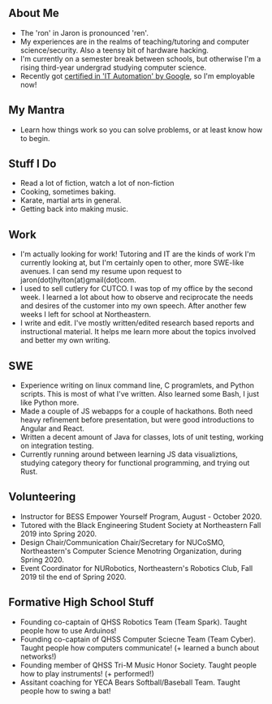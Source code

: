 ## About Me
- The 'ron' in Jaron is pronounced 'ren'.
- My experiences are in the realms of teaching/tutoring and computer science/security. Also a teensy bit of hardware hacking. 
- I'm currently on a semester break between schools, but otherwise I'm a rising third-year undergrad studying computer science.
- Recently got [certified in 'IT Automation' by Google](https://coursera.org/share/81eacf9aefc5d0b845c812ea09dbf7e3), so I'm employable now!

## My Mantra
- Learn how things work so you can solve problems, or at least know how to begin. 

## Stuff I Do
- Read a lot of fiction, watch a lot of non-fiction
- Cooking, sometimes baking.
- Karate, martial arts in general.
- Getting back into making music.

## Work
- I'm actually looking for work! Tutoring and IT are the kinds of work I'm currently looking at, but I'm certainly open to other, more SWE-like avenues. I can send my resume upon request to jaron(dot)hylton(at)gmail(dot)com. 
- I used to sell cutlery for CUTCO. I was top of my office by the second week. I learned a lot about how to observe and reciprocate the needs and desires of the customer into my own speech. After another few weeks I left for school at Northeastern.
- I write and edit. I've mostly written/edited research based reports and instructional material. It helps me learn more about the topics involved and better my own writing.

## SWE
- Experience writing on linux command line, C programlets, and Python scripts. This is most of what I've written. Also learned some Bash, I just like Python more.
- Made a couple of JS webapps for a couple of hackathons. Both need heavy refinement before presentation, but were good introductions to Angular and React.
- Written a decent amount of Java for classes, lots of unit testing, working on integration testing.
- Currently running around between learning JS data visualiztions, studying category theory for functional programming, and trying out Rust.

## Volunteering
- Instructor for BESS Empower Yourself Program, August - October 2020.
- Tutored with the Black Engineering Student Society at Northeastern Fall 2019 into Spring 2020. 
- Design Chair/Communication Chair/Secretary for NUCoSMO, Northeastern's Computer Science Menotring Organization, during Spring 2020.
- Event Coordinator for NURobotics, Northeastern's Robotics Club, Fall 2019 til the end of Spring 2020.

## Formative High School Stuff
- Founding co-captain of QHSS Robotics Team (Team Spark). Taught people how to use Arduinos!
- Founding co-captain of QHSS Computer Sciecne Team (Team Cyber). Taught people how computers communicate! (+ learned a bunch about networks!)
- Founding member of QHSS Tri-M Music Honor Society. Taught people how to play instruments! (+ performed!)
- Assitant coaching for YECA Bears Softball/Baseball Team. Taught people how to swing a bat!
<!---[Link](url) and ![Image](src)--->
